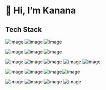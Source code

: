 # 👋 Hi, I’m Kanana

## Tech Stack

![image](https://img.shields.io/badge/Keras-FF0000?style=for-the-badge&logo=keras&logoColor=white)
![image](https://img.shields.io/badge/PyTorch-EE4C2C?style=for-the-badge&logo=pytorch&logoColor=white)
![image](https://img.shields.io/badge/TensorFlow-FF6F00?style=for-thebadge&logo=tensorflow&logoColor=white)

![image]({https://img.shields.io/badge/MongoDB-4EA94B?style=for-the-badge&logo=mongodb&logoColor=white})
![image]({https://img.shields.io/badge/MySQL-005C84?style=for-the-badge&logo=mysql&logoColor=white})
![image]({https://img.shields.io/badge/Supabase-181818?style=for-the-badge&logo=supabase&logoColor=white})

![image]({https://img.shields.io/badge/d3%20js-F9A03C?style=for-the-badge&logo=d3.js&logoColor=white})
![image]({(https://img.shields.io/badge/firebase-ffca28?style=for-the-badge&logo=firebase&logoColor=black)})
![image]({https://img.shields.io/badge/Node%20js-339933?style=for-the-badge&logo=nodedotjs&logoColor=white)
![image]({https://img.shields.io/badge/React-20232A?style=for-the-badge&logo=react&logoColor=61DAFB})
![image]({https://img.shields.io/badge/Vite-B73BFE?style=for-the-badge&logo=vite&logoColor=FFD62E})

![image]({https://img.shields.io/badge/HTML5-E34F26?style=for-the-badge&logo=html5&logoColor=white})
![image]({https://img.shields.io/badge/JavaScript-323330?style=for-the-badge&logo=javascript&logoColor=F7DF1E})
![image]({https://img.shields.io/badge/Numpy-777BB4?style=for-the-badge&logo=numpy&logoColor=white})![image]({https://img.shields.io/badge/Pandas-2C2D72?style=for-the-badge&logo=pandas&logoColor=white})

![image]({https://img.shields.io/badge/Python-FFD43B?style=for-the-badge&logo=python&logoColor=blue})
![image]({https://img.shields.io/badge/scikit_learn-F7931E?style=for-the-badge&logo=scikit-learn&logoColor=white})
![image]({https://img.shields.io/badge/TensorFlow-FF6F00?style=for-the-badge&logo=TensorFlow&logoColor=white})
![image]({https://img.shields.io/badge/CSS3-1572B6?style=for-the-badge&logo=css3&logoColor=white})


<!---
kgmuchiri/kgmuchiri is a ✨ special ✨ repository because its `README.md` (this file) appears on your GitHub profile.
You can click the Preview link to take a look at your changes.
![image]({BadgeURLHere})![image]({BadgeURLHere})![image]({BadgeURLHere})![image]({BadgeURLHere})![image]({BadgeURLHere})![image]({BadgeURLHere})![image]({BadgeURLHere})![image]({BadgeURLHere})

![image]({BadgeURLHere})![image]({BadgeURLHere})![image]({BadgeURLHere})![image]({BadgeURLHere})![image]({BadgeURLHere})![image]({BadgeURLHere})![image]({BadgeURLHere})![image]({BadgeURLHere})![image]({BadgeURLHere})![image]({BadgeURLHere})![image]({BadgeURLHere})![image]({BadgeURLHere})
--->
